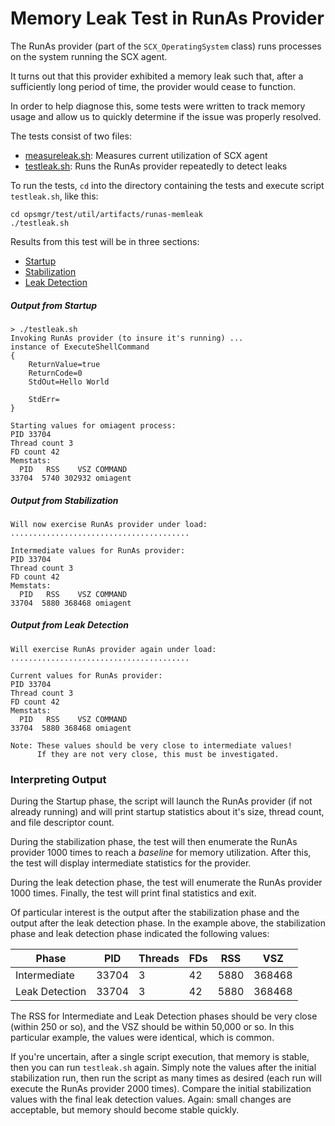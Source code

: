 # Memory Leak Test in RunAs Provider

The RunAs provider (part of the `SCX_OperatingSystem` class) runs
processes on the system running the SCX agent.

It turns out that this provider exhibited a memory leak such that,
after a sufficiently long period of time, the provider would cease to
function.

In order to help diagnose this, some tests were written to track
memory usage and allow us to quickly determine if the issue was
properly resolved.

The tests consist of two files:

- [measureleak.sh][]: Measures current utilization of SCX agent
- [testleak.sh][]: Runs the RunAs provider repeatedly to detect leaks

[measureleak.sh]: https://github.com/Microsoft/SCXcore/blob/master/test/util/artifacts/runas-memleak/measureleak.sh
[testleak.sh]: https://github.com/Microsoft/SCXcore/blob/master/test/util/artifacts/runas-memleak/testleak.sh

To run the tests, `cd` into the directory containing the tests and
execute script `testleak.sh`, like this:

```
cd opsmgr/test/util/artifacts/runas-memleak
./testleak.sh
```

Results from this test will be in three sections:

- [Startup](#output-from-startup)
- [Stabilization](#output-from-stabilization)
- [Leak Detection](#output-from-leak-detection)

##### Output from Startup

```
> ./testleak.sh               
Invoking RunAs provider (to insure it's running) ...
instance of ExecuteShellCommand
{
    ReturnValue=true
    ReturnCode=0
    StdOut=Hello World

    StdErr=
}

Starting values for omiagent process:
PID 33704
Thread count 3
FD count 42
Memstats:
  PID   RSS    VSZ COMMAND
33704  5740 302932 omiagent
```

##### Output from Stabilization

```
Will now exercise RunAs provider under load:
........................................

Intermediate values for RunAs provider:
PID 33704
Thread count 3
FD count 42
Memstats:
  PID   RSS    VSZ COMMAND
33704  5880 368468 omiagent
```

##### Output from Leak Detection

```
Will exercise RunAs provider again under load:
........................................

Current values for RunAs provider:
PID 33704
Thread count 3
FD count 42
Memstats:
  PID   RSS    VSZ COMMAND
33704  5880 368468 omiagent

Note: These values should be very close to intermediate values!
      If they are not very close, this must be investigated.
```

### Interpreting Output

During the Startup phase, the script will launch the RunAs provider
(if not already running) and will print startup statistics about it's
size, thread count, and file descriptor count.

During the stabilization phase, the test will then enumerate the RunAs
provider 1000 times to reach a *baseline* for memory utilization.
After this, the test will display intermediate statistics for the
provider.

During the leak detection phase, the test will enumerate the RunAs
provider 1000 times. Finally, the test will print final statistics
and exit.

Of particular interest is the output after the stabilization phase and
the output after the leak detection phase. In the example above, the
stabilization phase and leak detection phase indicated the following
values:

Phase | PID | Threads | FDs | RSS | VSZ
----- | --- | ------- | --- | --- | ---
Intermediate | 33704 | 3 | 42 | 5880 | 368468
Leak Detection | 33704 | 3 | 42 | 5880 | 368468

The RSS for Intermediate and Leak Detection phases should be very close
(within 250 or so), and the VSZ should be within 50,000 or so. In this
particular example, the values were identical, which is common.

If you're uncertain, after a single script execution, that memory is
stable, then you can run `testleak.sh` again. Simply note the values
after the initial stabilization run, then run the script as many times
as desired (each run will execute the RunAs provider 2000 times).
Compare the initial stabilization values with the final leak detection
values. Again: small changes are acceptable, but memory should become
stable quickly.
